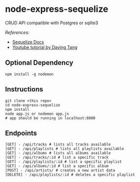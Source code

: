 # node-express-sequelize
CRUD API compatible with Postgres or sqlite3

*References:*
- [Sequelize Docs](https://sequelize.org/master/manual/getting-started.html)
- [Youtube tutorial by Daving Tang](https://www.youtube.com/watch?v=VDgXAw7VynQ&feature=emb_logo&ab_channel=DavidTang)

## Optional Dependency
```
npm install -g nodemon
```
## Instructions
```
git clone <this repo>
cd node-express-sequelize
npm install
node app.js or nodemon app.js
# app should be running in localhost:8000
```

## Endpoints

```
[GET] - /api/tracks # lists all tracks available
[GET] - /api/playlists # lists all playlists available
[GET] - /api/albums # lists all albums available
[GET] - /api/tracks/:id # list a specific track
[GET] - /api/playlists/:id # list a specific playlist
[GET] - /api/albums/:id # list a specific album
[POST] - /api/artists/ # creates a new artist data
[DELETE] - /api/playlists/:id # deletes a specific playlist
```
